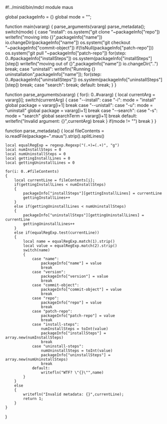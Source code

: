 #!../minid/bin/mdcl
module maus

global packageInfo = {}
global mode = "";

function main(vararg)
{
	parse_arguments(vararg)
	parse_metadata();
	switch(mode)
	{ 
		case "install":
			os.system("git clone "~packageInfo["repo"])
			writefln("moving into {}",packageInfo["name"])
			io.changeDir(packageInfo["name"])
			os.system("git checkout "~packageInfo["commit-object"])
			if(!isNull(packageInfo["patch-repo"]))
				os.system("git pull "~packageInfo["patch-repo"])
			for(step: 0..#packageInfo["installSteps"])
				os.system(packageInfo["installSteps"][step])
			writefln("moving out of {}",packageInfo["name"])
			io.changeDir("..")
			break;
		case "uninstall":
			writefln("Running {} uninstallation",packageInfo["name"]);
			for(step: 0..#packageInfo["uninstallSteps"])
				os.system(packageInfo["uninstallSteps"][step])
			break;
		case "search":
			break;
		default:
			break;
	}
}

function parse_arguments(vararg)
{
	for(i: 0..#vararg)
	{
		local currentArg = vararg[i];
		switch(currentArg)
		{
			case "--install":
			case "-i":
				mode = "install"
				global package = vararg[i+1]
				break
			case "--unistall":
			case "-u":
				mode = "uninstall"
				global package = vararg[i+1]
				break
			case "--search":
			case "-s":
				mode = "search"
				global searchTerm = vararg[i+1]
				break
			default:
				writefln("Invalid argument: {}",currentArg)
				break
		}
		if(mode != "")
			break
	}
}

function parse_metadata()
{
	local fileContents = io.readFile(package~".maus").strip().splitLines()
	
	local equalRegExp = regexp.Regexp("(.+)=(.+)", "g")
	local numInstallSteps = 0
	local numUninstallSteps = 0
	local gettingInstallLines = 0
	local gettingUninstallLines = 0

	for(i: 0..#fileContents)
	{
		local currentLine = fileContents[i];
		if(gettingInstallLines < numInstallSteps)
		{
			packageInfo["installSteps"][gettingInstallLines] = currentLine
			gettingInstallLines++
		}
		else if(gettingUninstallLines < numUninstallSteps)
		{
			packageInfo["uninstallSteps"][gettingUninstallLines] = currentLine
			gettingUninstallLines++
		}
		else if(equalRegExp.test(currentLine))
		{
			local name = equalRegExp.match(1).strip()
			local value = equalRegExp.match(2).strip()
			switch(name)
			{
				case "name":
					packageInfo["name"] = value
					break
				case "version":
					packageInfo["version"] = value
					break
				case "commit-object":
					packageInfo["commit-object"] = value
					break
				case "repo":
					packageInfo["repo"] = value
					break
				case "patch-repo":
					packageInfo["patch-repo"] = value
					break
				case "install-steps":
					numInstallSteps = toInt(value)
					packageInfo["installSteps"] = array.new(numInstallSteps)
					break
				case "uninstall-steps":
					numUninstallSteps = toInt(value)
					packageInfo["uninstallSteps"] = array.new(numUninstallSteps)
					break
				default:
					writefln("WTF? \"{}\"",name)
			}
		}
		else
		{
			writefln("Invalid metadata: {}",currentLine);
			return 1;
		}
	}
}
